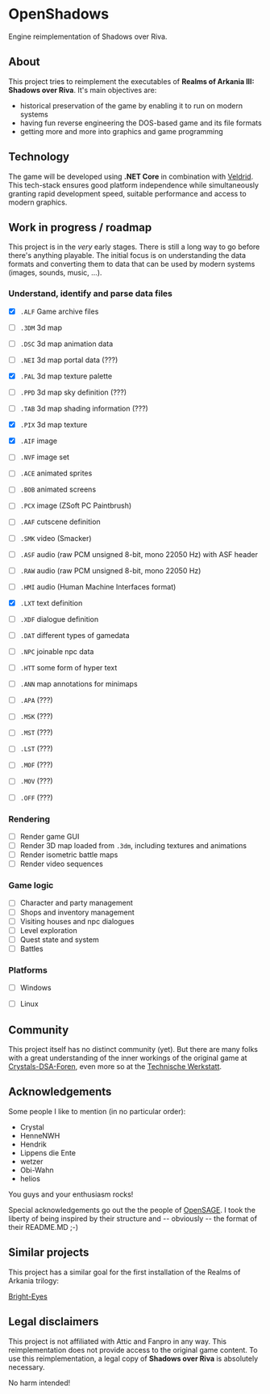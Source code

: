 # OpenShadows
Engine reimplementation of Shadows over Riva.

## About
This project tries to reimplement the executables of **Realms of Arkania III: Shadows over Riva**. It's main objectives are:

* historical preservation of the game by enabling it to run on modern systems
* having fun reverse engineering the DOS-based game and its file formats
* getting more and more into graphics and game programming


## Technology
The game will be developed using **.NET Core** in combination with [Veldrid](https://www.github.com/mellinoe/Veldrid). This tech-stack ensures good platform independence while simultaneously granting rapid development speed, suitable performance and access to modern graphics.


## Work in progress / roadmap
This project is in the *very* early stages. There is still a long way to go before there's anything playable. The initial focus is on understanding the data formats and converting them to data that can be used by modern systems (images, sounds, music, ...).

### Understand, identify and parse data files
* [x] `.ALF` Game archive files
* [ ] `.3DM` 3d map
* [ ] `.DSC` 3d map animation data
* [ ] `.NEI` 3d map portal data (???)
* [x] `.PAL` 3d map texture palette
* [ ] `.PPD` 3d map sky definition (???)
* [ ] `.TAB` 3d map shading information (???)
* [x] `.PIX` 3d map texture
* [x] `.AIF` image
* [ ] `.NVF` image set
* [ ] `.ACE` animated sprites
* [ ] `.BOB` animated screens
* [ ] `.PCX` image (ZSoft PC Paintbrush)
* [ ] `.AAF` cutscene definition
* [ ] `.SMK` video (Smacker)
* [ ] `.ASF` audio (raw PCM unsigned 8-bit, mono 22050 Hz) with ASF header
* [ ] `.RAW` audio (raw PCM unsigned 8-bit, mono 22050 Hz)
* [ ] `.HMI` audio (Human Machine Interfaces format)
* [x] `.LXT` text definition
* [ ] `.XDF` dialogue definition
* [ ] `.DAT` different types of gamedata
* [ ] `.NPC` joinable npc data
* [ ] `.HTT` some form of hyper text
* [ ] `.ANN` map annotations for minimaps
* [ ] `.APA` (???)
* [ ] `.MSK` (???)
* [ ] `.MST` (???)
* [ ] `.LST` (???)
* [ ] `.MOF` (???)
* [ ] `.MOV` (???)
* [ ] `.OFF` (???)


### Rendering
* [ ] Render game GUI
* [ ] Render 3D map loaded from `.3dm`, including textures and animations
* [ ] Render isometric battle maps
* [ ] Render video sequences

### Game logic
* [ ] Character and party management
* [ ] Shops and inventory management
* [ ] Visiting houses and npc dialogues
* [ ] Level exploration
* [ ] Quest state and system
* [ ] Battles

### Platforms
* [ ] Windows
* [ ] Linux


## Community
This project itself has no distinct community (yet). But there are many folks with a great understanding of the inner workings of the original game at [Crystals-DSA-Foren](http://www.crystals-dsa-foren.de), even more so at the [Technische Werkstatt](http://www.crystals-dsa-foren.de/showthread.php?tid=700).


## Acknowledgements
Some people I like to mention (in no particular order):

* Crystal
* HenneNWH
* Hendrik
* Lippens die Ente
* wetzer
* Obi-Wahn
* helios

You guys and your enthusiasm rocks!

Special acknowledgements go out the the people of [OpenSAGE](https://github.com/OpenSAGE/OpenSAGE). I took the liberty of being inspired by their structure and -- obviously -- the format of their README.MD ;-)


## Similar projects
This project has a similar goal for the first installation of the Realms of Arkania trilogy:

[Bright-Eyes](https://github.com/Henne/Bright-Eyes)


## Legal disclaimers
This project is not affiliated with Attic and Fanpro in any way. This reimplementation does not provide access to the original game content. To use this reimplementation, a legal copy of **Shadows over Riva** is absolutely necessary.

No harm intended!
